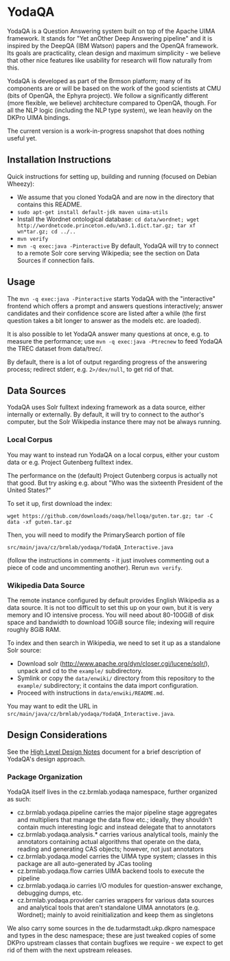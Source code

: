 YodaQA
======

YodaQA is a Question Answering system built on top of the Apache UIMA
framework.  It stands for "Yet anOther Deep Answering pipeline" and it
is inspired by the DeepQA (IBM Watson) papers and the OpenQA framework.
Its goals are practicality, clean design and maximum simplicity - we
believe that other nice features like usability for research will flow
naturally from this.

YodaQA is developed as part of the Brmson platform; many of its components
are or will be based on the work of the good scientists at CMU (bits of
OpenQA, the Ephyra project).  We follow a significantly different (more
flexible, we believe) architecture compared to OpenQA, though.  For all
the NLP logic (including the NLP type system), we lean heavily on the DKPro
UIMA bindings.

The current version is a work-in-progress snapshot that does nothing
useful yet.

## Installation Instructions

Quick instructions for setting up, building and running (focused on Debian Wheezy):
  * We assume that you cloned YodaQA and are now in the directory that contains this README.
  * ``sudo apt-get install default-jdk maven uima-utils``
  * Install the Wordnet ontological database:
	``cd data/wordnet; wget http://wordnetcode.princeton.edu/wn3.1.dict.tar.gz; tar xf wn*tar.gz; cd ../..``
  * ``mvn verify``
  * ``mvn -q exec:java -Pinteractive``
By default, YodaQA will try to connect to a remote Solr core serving Wikipedia; see the section on Data Sources if connection fails.

## Usage

The ``mvn -q exec:java -Pinteractive`` starts YodaQA with the "interactive"
frontend which offers a prompt and answers questions interactively;
answer candidates and their confidence score are listed after a while
(the first question takes a bit longer to answer as the models etc. are
loaded).

It is also possible to let YodaQA answer many questions at once, e.g. to
measure the performance; use ``mvn -q exec:java -Ptrecnew`` to feed YodaQA
the TREC dataset from data/trec/.

By default, there is a lot of output regarding progress of the answering
process; redirect stderr, e.g. ``2>/dev/null``, to get rid of that.

## Data Sources

YodaQA uses Solr fulltext indexing framework as a data source, either
internally or externally.  By default, it will try to connect to the
author's computer, but the Solr Wikipedia instance there may not be
always running.

### Local Corpus

You may want to instead run YodaQA on a local corpus, either your custom
data or e.g. Project Gutenberg fulltext index.

The performance on the (default) Project Gutenberg corpus is actually not
that good.  But try asking e.g. about "Who was the sixteenth President
of the United States?"

To set it up, first download the index:

	wget https://github.com/downloads/oaqa/helloqa/guten.tar.gz; tar -C data -xf guten.tar.gz

Then, you will need to modify the PrimarySearch portion of file

	src/main/java/cz/brmlab/yodaqa/YodaQA_Interactive.java

(follow the instructions in comments - it just involves commenting
out a piece of code and uncommenting another). Rerun ``mvn verify``.

### Wikipedia Data Source

The remote instance configured by default provides English Wikipedia as a data
source.  It is not too difficult to set this up on your own, but it is very
memory and IO intensive process. You will need about 80-100GiB of disk space and
bandwidth to download 10GiB source file; indexing will require roughly 8GiB RAM.

To index and then search in Wikipedia, we need to set it up as a standalone Solr
source:

  * Download solr (http://www.apache.org/dyn/closer.cgi/lucene/solr/),
    unpack and cd to the ``example/`` subdirectory.
  * Symlink or copy the ``data/enwiki/`` directory from this repository to the
    ``example/`` subdirectory; it contains the data import configuration.
  * Proceed with instructions in ``data/enwiki/README.md``.

You may want to edit the URL in ``src/main/java/cz/brmlab/yodaqa/YodaQA_Interactive.java``.


## Design Considerations

See the [High Level Design Notes](doc/HIGHLEVEL.md) document for
a brief description of YodaQA's design approach.

### Package Organization

YodaQA itself lives in the cz.brmlab.yodaqa namespace, further organized
as such:

  * cz.brmlab.yodaqa.pipeline carries the major pipeline stage aggregates
    and multipliers that manage the data flow etc.; ideally, they shouldn't
    contain much interesting logic and instead delegate that to annotators
  * cz.brmlab.yodaqa.analysis.* carries various analytical tools, mainly
    the annotators containing actual algorithms that operate on the data,
    reading and generating CAS objects; however, not just annotators
  * cz.brmlab.yodaqa.model carries the UIMA type system; classes in this
    package are all auto-generated by JCas tooling
  * cz.brmlab.yodaqa.flow carries UIMA backend tools to execute the pipeline
  * cz.brmlab.yodaqa.io carries I/O modules for question-answer exchange,
    debugging dumps, etc.
  * cz.brmlab.yodaqa.provider carries wrappers for various data sources
    and analytical tools that aren't standalone UIMA annotators (e.g.
    Wordnet); mainly to avoid reinitialization and keep them as singletons

We also carry some sources in the de.tudarmstadt.ukp.dkpro namespace
and types in the desc namespace; these are just tweaked copies of some
DKPro upstream classes that contain bugfixes we require - we expect to
get rid of them with the next upstream releases.
